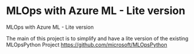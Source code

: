 # MLOps with Azure ML - Lite version
MLOps with Azure ML - Lite version <BR>

The main of this project is to simplify and have a lite version of the existing MLOpsPython Project https://github.com/microsoft/MLOpsPython

